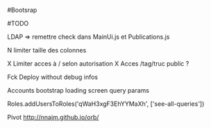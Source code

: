 #Bootsrap

#TODO

LDAP => remettre check dans MainUi.js et Publications.js

N limiter taille des colonnes

X Limiter acces à / selon autorisation
X Acces /tag/truc public ?

Fck Deploy without debug infos


Accounts bootstrap
loading screen
query params



Roles.addUsersToRoles('qWaH3xgF3EhYYMaXh', ['see-all-queries'])


Pivot
  http://nnajm.github.io/orb/
